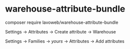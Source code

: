 # warehouse-attribute-bundle
composer require lavoweb/warehouse-attribute-bundle

Settings -> Attributes -> Create attribute -> Warehouse

Settings -> Families -> *yours* -> Attributes -> Add attributes